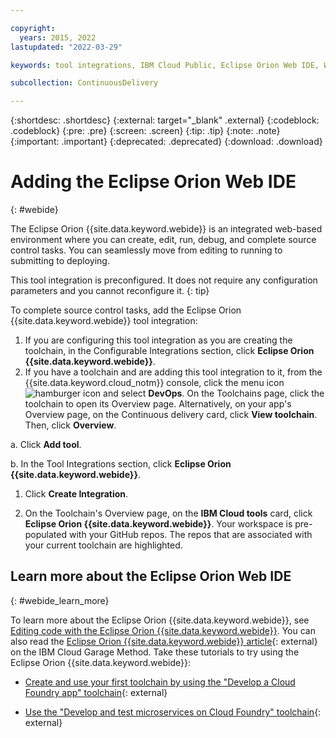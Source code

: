 ```yaml
---

copyright:
  years: 2015, 2022
lastupdated: "2022-03-29"

keywords: tool integrations, IBM Cloud Public, Eclipse Orion Web IDE, Web IDE

subcollection: ContinuousDelivery

---
```


{:shortdesc: .shortdesc}
{:external: target="_blank" .external}
{:codeblock: .codeblock}
{:pre: .pre}
{:screen: .screen}
{:tip: .tip}
{:note: .note}
{:important: .important}
{:deprecated: .deprecated}
{:download: .download}   

# Adding the Eclipse Orion Web IDE
{: #webide}

The Eclipse Orion {{site.data.keyword.webide}} is an integrated web-based environment where you can create, edit, run, debug, and complete source control tasks. You can seamlessly move from editing to running to submitting to deploying.

 This tool integration is preconfigured. It does not require any configuration parameters and you cannot reconfigure it.
 {: tip}

To complete source control tasks, add the Eclipse Orion {{site.data.keyword.webide}} tool integration:

1. If you are configuring this tool integration as you are creating the toolchain, in the Configurable Integrations section, click **Eclipse Orion {{site.data.keyword.webide}}**.
1. If you have a toolchain and are adding this tool integration to it, from the {{site.data.keyword.cloud_notm}} console, click the menu icon ![hamburger icon](images/icon_hamburger.svg) and select **DevOps**. On the Toolchains page, click the toolchain to open its Overview page. Alternatively, on your app's Overview page, on the Continuous delivery card, click **View toolchain**. Then, click **Overview**.

 a. Click **Add tool**.

 b. In the Tool Integrations section, click **Eclipse Orion {{site.data.keyword.webide}}**.

1. Click **Create Integration**.

1. On the Toolchain's Overview page, on the **IBM Cloud tools** card, click **Eclipse Orion {{site.data.keyword.webide}}**. Your workspace is pre-populated with your GitHub repos. The repos that are associated with your current toolchain are highlighted.

## Learn more about the Eclipse Orion Web IDE
{: #webide_learn_more}

To learn more about the Eclipse Orion {{site.data.keyword.webide}}, see [Editing code with the Eclipse Orion {{site.data.keyword.webide}}](/docs/services/ContinuousDelivery?topic=ContinuousDelivery-web_ide). You can also read the [Eclipse Orion {{site.data.keyword.webide}} article](https://www.ibm.com/cloud/garage/content/code/tool_eclipse_orion_web_ide/){: external} on the IBM Cloud Garage Method. Take these tutorials to try using the Eclipse Orion {{site.data.keyword.webide}}:

* [Create and use your first toolchain by using the "Develop a Cloud Foundry app" toolchain](https://www.ibm.com/cloud/garage/tutorials/introduce-develop-cloud-foundry-app-toolchain){: external}

* [Use the "Develop and test microservices on Cloud Foundry" toolchain](https://www.ibm.com/cloud/garage/tutorials/use-develop-test-microservices-on-cloud-foundry-toolchain){: external}
